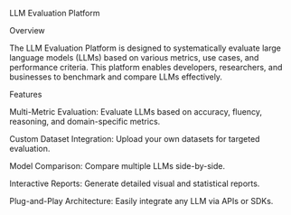 LLM Evaluation Platform

Overview

The LLM Evaluation Platform is designed to systematically evaluate large language models (LLMs) based on various metrics, use cases, and performance criteria. This platform enables developers, researchers, and businesses to benchmark and compare LLMs effectively.

Features

Multi-Metric Evaluation: Evaluate LLMs based on accuracy, fluency, reasoning, and domain-specific metrics.

Custom Dataset Integration: Upload your own datasets for targeted evaluation.

Model Comparison: Compare multiple LLMs side-by-side.

Interactive Reports: Generate detailed visual and statistical reports.

Plug-and-Play Architecture: Easily integrate any LLM via APIs or SDKs.
